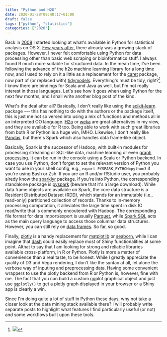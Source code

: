 ```yaml
---
title: "Python and H2O"
date: 2020-01-28T09:40:17+01:00
draft: false
tags: ["python", "statistics"]
categories: ["2020"]
---
```


Back in [2008](/post/python-scientific-packages/) I started looking at what's available in Python for statistical analysis on OS X. [Few years after](/post/python-for-statistical-computing/), there already was a growing stack of packages. However, I never felt comfortable using Python for data processing other than basic web scraping or bioinformatics stuff. I always found R much more suitable for structured data. In the mean time, I've been following the advance of the [h2o](https://www.h2o.ai) machine learning library for a long time now, and I used to rely on it a little as a replacement for the [caret](https://cran.r-project.org/web/packages/caret/index.html) package, now part of (or replaced with) [tidymodels](https://github.com/tidymodels/tidymodels). Everything's must be tidy, right?[^1] I know there are bindings for Scala and Java as well, but I'm not really interest in those languages. Let's see how it goes when using Python for the next few months, and I shall write another blog post of the kind.

What's the deal after all? Basically, I don't really like using the [scikit-learn](https://scikit-learn.org/stable/index.html) package --- this has nothing to do with the authors or the package itself, this is just me not so versed into using a mix of functions and methods all in an interpreted OO language. [H2o](http://docs.h2o.ai/h2o/latest-stable/h2o-py/docs/intro.html) or [weka](https://pypi.org/project/python-weka-wrapper3/) are great alternatives in my view, and they are available for R too. Being able to work with such great libraries from both R or Python is a huge win, IMHO. Likewise, I don't really like [Pandas](https://pandas.pydata.org), but there's Spark which also handles data frame-like object.

Basically, Spark is the successor of Hadoop, with built-in modules for processing streaming or SQL-like data, machine learning or even [graph processing](https://spark.apache.org/docs/latest/graphx-programming-guide.html). It can be run in the console using a Scala or Python backend. In case you use Python, don't forget to set the relevant version of Python you want to use in your shell config, e.g., `export PYSPARK_PYTHON=python3` if you're using Bash or Zsh. If you are an R and/or RStudio user, you probably alredy know the [sparklyr](https://spark.rstudio.com) package. If you're into Python, the corresponding standalone package is [pyspark](https://pypi.org/project/pyspark/) (beware that it's a large download). While data frame objects are available on Spark, the core data structure is a Resident Distributed Dataset (RDD), which stands for an immutable (i.e., read-only) partitioned collection of records. Thanks to in-memory processing computation, it alleviates the large time spent in disk IO read/write that is commonly encoutered with Hadoop. The corresponding file format for data import/export is usually [Parquet](https://spark.apache.org/docs/latest/sql-data-sources-parquet.html), while [Spark SQL](https://spark.apache.org/sql/) acts as the main query language to access those columnar data structures. However, you can still rely on [data frames](https://docs.databricks.com/spark/latest/dataframes-datasets/introduction-to-dataframes-python.html). So far, so good.

Finally, [plotly](https://plot.ly/python/) is a handy replacement for [matplotlib](https://matplotlib.org) or [seaborn](https://seaborn.pydata.org), while I can imagine that [dash](https://plot.ly/dash/) could easily replace most of Shiny functionalities at some point. Althat to say that I am looking for strong and reliable libraries available cross-platform, in R or Python. Plotly is more a matter of convenience than a real taste, to be honest. While I greatly appreciate the quality of D3 and Vega rendering, I don't like the syntax at all, let alone the verbose way of inputing and preprocessing data. Having some convenient wrappers to use the plotly backend from R or Python is, however, fine with me. The fact that you can build a custom ggplot graphical object and just use `ggplotly()` to get a plotly graph displayed in your browser or a Shiny app is clearly a win.

Since I'm doing quite a lot of stuff in Python these days, why not take a closer look at the data mining stack available there? I will probably write separate posts to highlight what features I find particularly useful (or not) and some workflows built upon these tools.
[^1]: ![](/img/2020-01-28-20-54-54.png)
